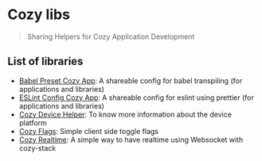 # Cozy libs

> Sharing Helpers for Cozy Application Development

## List of libraries

- [Babel Preset Cozy App](./packages/babel-preset-cozy-app): A shareable config for babel transpiling (for applications and libraries)
- [ESLint Config Cozy App](./packages/eslint-config-cozy-app): A shareable config for eslint using prettier (for applications and libraries)
- [Cozy Device Helper](./packages/cozy-device-helper): To know more information about the device platform
- [Cozy Flags](./packages/flags): Simple client side toggle flags
- [Cozy Realtime](./packages/realtime): A simple way to have realtime using Websocket with cozy-stack
